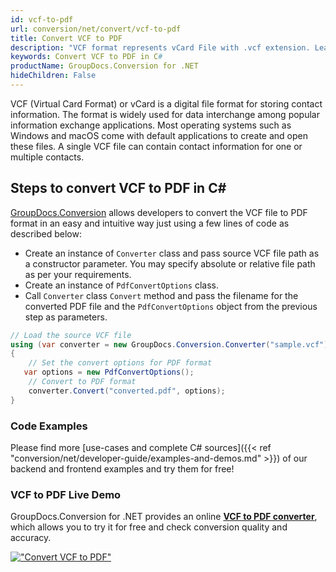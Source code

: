 ```yaml
---
id: vcf-to-pdf
url: conversion/net/convert/vcf-to-pdf
title: Convert VCF to PDF
description: "VCF format represents vCard File with .vcf extension. Learn how to convert VCF to PDF file programmatically in C# language using GroupDocs.Conversion for .NET library."
keywords: Convert VCF to PDF in C#
productName: GroupDocs.Conversion for .NET
hideChildren: False
---
```


VCF (Virtual Card Format) or vCard is a digital file format for storing contact information. The format is widely used for data interchange among popular information exchange applications. Most operating systems such as Windows and macOS come with default applications to create and open these files. A single VCF file can contain contact information for one or multiple contacts.

## Steps to convert VCF to PDF in C#

[GroupDocs.Conversion](https://products.groupdocs.com/conversion/net) allows developers to convert the VCF file to PDF format in an easy and intuitive way just using a few lines of code as described below:

* Create an instance of `Converter` class and pass source VCF file path as a constructor parameter. You may specify absolute or relative file path as per your requirements. 
* Create an instance of `PdfConvertOptions` class.
* Call `Converter` class `Convert` method and pass the filename for the converted PDF file and the `PdfConvertOptions` object from the previous step as parameters.

```csharp
// Load the source VCF file
using (var converter = new GroupDocs.Conversion.Converter("sample.vcf"))
{
    // Set the convert options for PDF format
   var options = new PdfConvertOptions();
    // Convert to PDF format
    converter.Convert("converted.pdf", options);
}
```

### Code Examples

Please find more [use-cases and complete C# sources]({{< ref "conversion/net/developer-guide/examples-and-demos.md" >}}) of our backend and frontend examples and try them for free!

### VCF to PDF Live Demo

GroupDocs.Conversion for .NET provides an online [**VCF to PDF converter**](https://products.groupdocs.app/conversion/vcf-to-pdf), which allows you to try it for free and check conversion quality and accuracy.

[!["Convert VCF to PDF"](conversion/net/images/convert-to-pdf/convert-vcf-to-pdf.png)](https://products.groupdocs.app/conversion/vcf-to-pdf)